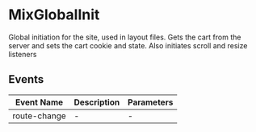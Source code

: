 # MixGlobalInit

Global initiation for the site, used in layout files. Gets the cart from the server and sets the cart cookie and state. Also initiates scroll and resize listeners

## Events

<!-- @vuese:MixGlobalInit:events:start -->
|Event Name|Description|Parameters|
|---|---|---|
|route-change|-|-|

<!-- @vuese:MixGlobalInit:events:end -->


